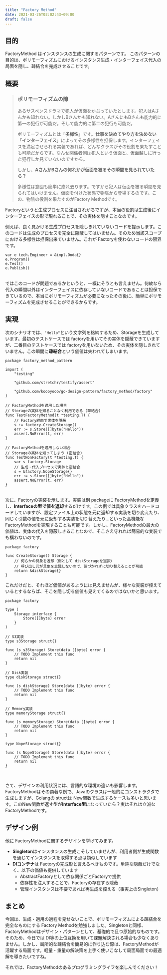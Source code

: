 ```yaml
---
title: "Factory Method"
date: 2021-03-26T02:02:43+09:00
draft: false
---
```


## 目的
FactoryMethod はインスタンスの生成に関するパターンです。
このパターンの目的は、ポリモーフィズムにおけるインスタンス生成・インターフェイス代入の局面を隠し、疎結合を完成させることです。

## 概要

> ### ポリモーフィズムの隙
> あるサスペンスドラマで犯人が仮面をかぶっていたとします。犯人はAさんかも知れない。しかしBさんかも知れない。AさんにもBさんも能力的に第一の犯行が可能だ。そして能力的に第二の犯行も可能だ。
> 
> ポリモーフィズムとは「**多様性**」です。**仕事を決めてやり方を決めない**「**インターフェイス**」によってその多様性を担保します。インターフェイスを満足させられる実装であれば、どんなクラスがその役割を果たすことも可能だからです。なんせ関係者側は犯人という仮面と、仮面越しに行った犯行しか見ていないのですから。
> 
> しかし、**AさんかBさんの何れかが仮面を被るその瞬間を見られていたら？**
> 
> 多様性は意図も簡単に崩れ去ります。ですから犯人は仮面を被る瞬間を見られてはいけません。仮面を付けた状態で物陰から登場するのです。この、物陰の役割を果たすのがFactory Methodです。
 
Factoryというと生成プロセスに注目されがちですが、本当の役割は生成後にインターフェイスの形で現れることで、その実体を隠すことなのです。

例えば、良く見かける生成プロセスを隠しきれていないコードを提示します。このコードは生成のプロセスを完全に隠蔽してはいません。そのため当該スコープにおける多様性は担保出来ていません。これが Factoryを使わないコードの限界です。

```golang
var e tech.Engineer = &impl.Onda{}
e.Program()
e.Test()
e.Publish()
```
&nbsp;  
ではこのコードが問題であるかというと、一概にそうとも言えません。何故なら代入の瞬間以外はインターフェイスに依存していないコードであることは担保できているので、本当にポリモーフィズムが必要になったその後に、簡単にポリモーフィズムを完成させることができるからです。

## 実現
次のシナリオでは、`"Hello"`という文字列を格納するため、Storageを生成しています。最初のテストケースでは factoryを用いてその実体を隠蔽できていますが、二番目のテストケースでは factoryを用いないため、その実体を隠しきれていません。この瞬間に**疎結合**という価値は失われてしまいます。

```
package factory_method_pattern

import (
	"testing"

	"github.com/stretchr/testify/assert"

	"github.com/koooyooo/go-design-pattern/factory_method/factory"
)

// FactoryMethodを適用した場合
// Storageの実体を知ることなく利用できる (疎結合)
func TestFactoryMethod(t *testing.T) {
	// Factory経由で実体を隠蔽
	s := factory.CreateStorage()
	err := s.Store([]byte("Hello"))
	assert.NoError(t, err)
}

// FactoryMethodを適用しない場合
// Storageの実体を知ってしまう (密結合)
func TestNonFactory(t *testing.T) {
	var s factory.Storage
	// 生成・代入プロセスで実体と密結合
	s = &factory.NopeStorage{}
	err := s.Store([]byte("Hello"))
	assert.NoError(t, err)
}
```
&nbsp;  
次に、Factoryの実装を示します。実装は別 packageに FactoryMethodを定義し、**Interfaceの型で値を返却**するだけです。この例では具象クラスをハードコードしていますが、設定ファイル上の状態を元に返却する実装を切り変えたり、同じく引数の値を元に返却する実装を切り替えたり…といった高機能な FactoryMethodを実現することも可能です。しかし、FactoryMethodの最大の価値は、実体の代入を隠蔽しきることなので、そこさえ守れれば簡易的な実装でも構わないのです。

```golang
package factory

func CreateStorage() Storage {
	// 何らかの具象を返却（例として diskStorageを選択）
	// 呼び出し元が具象を意識しないので、気づかれずに切り替えることが可能
	return &diskStorage{}
}
```

これだけだと、それほど価値があるようには見えませんが、様々な実装が控えているとするならば、そこを隠し切る価値も見えてくるのではないかと思います。

```golang
package factory

type (
	Storage interface {
		Store([]byte) error
	}
)

// S3実装
type s3Storage struct{}

func (s s3Storage) Store(data []byte) error {
	// TODO Implement this func
	return nil
}

// Disk実装
type diskStorage struct{}

func (s diskStorage) Store(data []byte) error {
	// TODO Implement this func
	return nil
}

// Memory実装
type memoryStorage struct{}

func (s memoryStorage) Store(data []byte) error {
	// TODO Implement this func
	return nil
}

type NopeStorage struct{}

func (s NopeStorage) Store(data []byte) error {
	// TODO Implement this func
	return nil
}

```
&nbsp;  

さて、デザインの利用状況には、言語的な環境の違いも影響します。FactoryMethodはその顕著な例で、Javaのクラスは一般的にコンストラクタで生成しますが、Golangの structは New関数で生成するケースも多いと思います。このNew関数が返す型が**Interface型**になっていたら？実はそれは立派な FactoryMethodです。

## デザイン例
他に FactoryMethodに関するデザインを挙げてみます。
- **Singleton**はインスタンスの生成こそしていませんが、利用者側が生成関数を通じてインスタンスを取得する点は類似しています
- **DIコンテナ**は Factoryの完成形と言えるべきものです。単純な隠蔽だけでなく、以下の価値も提供しています
  - AbstractFactoryとして依存関係ごとFactoryで提供
  - 依存性を注入することで、Factoryの存在すら隠蔽
  - 管理インスタンスは不要であれば再生成を控える（事実上のSingleton）


## まとめ
今回は、生成・適用の過程を見せないことで、ポリモーフィズムによる疎結合を完全なものにする Factory Methodを勉強しました。Singletonと同様、FactoryMethodはデザイン・パターンとして、基礎的で且つ原始的なものです。そのため、今日では DI等の上位互換を用いて課題解決される場合も少なくありません。しかし、局所的な疎結合を簡易的に作り込む際は、FactoryMethodが活躍する局面です。軽量・重量の解決策を上手く使いこなして局面局面での最適解を導きたいですね。

それでは、FactoryMethodのあるプログラミングライフを楽しんでください！
